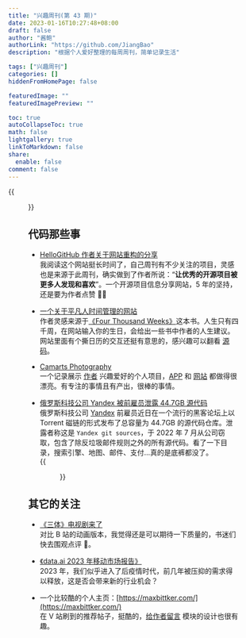 ```yaml
---
title: "兴趣周刊(第 43 期)"
date: 2023-01-16T10:27:48+08:00
draft: false
author: "酱鲍"
authorLink: "https://github.com/JiangBao"
description: "根据个人爱好整理的每周周刊，简单记录生活"

tags: ["兴趣周刊"]
categories: []
hiddenFromHomePage: false

featuredImage: ""
featuredImagePreview: ""

toc: true
autoCollapseToc: true
math: false
lightgallery: true
linkToMarkdown: false
share:
  enable: false
comment: false
---
```

{{<figure src="https://jiangbao-1258001083.cos.ap-shanghai.myqcloud.com/happynewyear2023.png" title="新年快乐 🐰🐰🐰">}}
<!--more-->

## 代码那些事
* [HelloGitHub 作者关于网站重构的分享](https://www.v2ex.com/t/909859)  
我阅读这个网站挺长时间了，自己周刊有不少关注的项目，灵感也是来源于此周刊，确实做到了作者所说：“**让优秀的开源项目被更多人发现和喜欢**”。一个开源项目信息分享网站，5 年的坚持，还是要为作者点赞 👍🏻

* [一个关于平凡人时间管理的网站](https://leebyron.com/4000/)  
作者灵感来源于[《Four Thousand Weeks》](https://book.douban.com/subject/35564309/)这本书。人生只有四千周，在网站输入你的生日，会给出一些书中作者的人生建议。网站里面有个撕日历的交互还挺有意思的，感兴趣可以翻看 [源码](https://github.com/leebyron/4000)。

* [Camarts Photography](https://apps.apple.com/app/camarts-photography/id1504413909)  
一个记录展示 [作者](https://twitter.com/dandyweng) 兴趣爱好的个人项目，[APP](https://apps.apple.com/app/camarts-photography/id1504413909) 和 [网站](https://www.dandyweng.com/) 都做得很漂亮。有专注的事情且有产出，很棒的事情。

* [俄罗斯科技公司 Yandex 被前雇员泄露 44.7GB 源代码](https://www.oschina.net/news/226005/yandex-source-code-leak)  
俄罗斯科技公司 [Yandex](https://yandex.com/company/) 前雇员近日在一个流行的黑客论坛上以 Torrent 磁链的形式发布了总容量为 44.7GB 的源代码仓库。泄露者称这是 `Yandex git sources`，于 2022 年 7 月从公司窃取，包含了除反垃圾邮件规则之外的所有源代码。看了一下目录，搜索引擎、地图、邮件、支付...真的是底裤都没了。  
{{<figure src="https://oscimg.oschina.net/oscnet/up-fe13fcfd99d8fe6f273eaa2339eb71b414a.png">}}

## 其它的关注
* [《三体》电视剧来了](https://v.qq.com/x/cover/mzc002007knmh3g/i0045u918s5.html)  
对比 B 站的动画版本，我觉得还是可以期待一下质量的，书迷们快去围观点评 🥳。

* [《data.ai 2023 年移动市场报告》](data.ai/cn/insights/market-data/state-of-mobile-2023/)  
2023 年，我们似乎进入了后疫情时代，前几年被压抑的需求得以释放，这是否会带来新的行业机会？

* 一个比较酷的个人主页：[https://maxbittker.com/](https://maxbittker.com/)  
在 V 站刷到的推荐帖子，挺酷的，[给作者留言](https://maxbittker.com/mailto) 模块的设计也很有趣。
